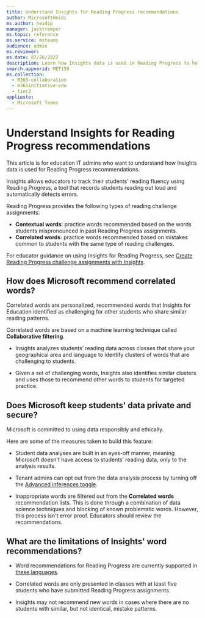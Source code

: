 ```yaml
---
title: Understand Insights for Reading Progress recommendations
author: MicrosoftHeidi
ms.author: heidip
manager: jacktremper
ms.topic: reference
ms.service: msteams
audience: admin
ms.reviewer: 
ms.date: 07/26/2022
description: Learn how Insights data is used in Reading Progress to help improve students' reading proficiency.
search.appverid: MET150
ms.collection: 
  - M365-collaboration
  - m365initiative-edu
  - tier2
appliesto: 
  - Microsoft Teams
---
```


# Understand Insights for Reading Progress recommendations

This article is for education IT admins who want to understand how Insights data is used for Reading Progress recommendations.

Insights allows educators to track their students' reading fluency using Reading Progress, a tool that records students reading out loud and automatically detects errors.

Reading Progress provides the following types of reading challenge assignments:

- **Contextual words**: practice words recommended based on the words students mispronounced in past Reading Progress assignments.
- **Correlated words**: practice words recommended based on mistakes common to students with the same type of reading challenges.

For educator guidance on using Insights for Reading Progress, see [Create Reading Progress challenge assignments with Insights](https://support.microsoft.com/topic/c2f8f4c0-69d5-4302-b3a5-ee4dfb7a8ffe).

## How does Microsoft recommend correlated words?

Correlated words are personalized, recommended words that Insights for Education identified as challenging for other students who share similar reading patterns.

Correlated words are based on a machine learning technique called **Collaborative filtering**.

- Insights analyzes students’ reading data across classes that share your geographical area and language to identify clusters of words that are challenging to students.

- Given a set of challenging words, Insights also identifies similar clusters and uses those to recommend other words to students for targeted practice.

## Does Microsoft keep students' data private and secure?

Microsoft is committed to using data responsibly and ethically.

Here are some of the measures taken to build this feature:

- Student data analyses are built in an eyes-off manner, meaning Microsoft doesn't have access to students’ reading data, only to the analysis results.

- Tenant admins can opt out from the data analysis process by turning off the [Advanced inferences toggle](class-insights.md#turn-on-and-off-advanced-inferences-in-insights).

- Inappropriate words are filtered out from the **Correlated words** recommendation lists. This is done through a combination of data science techniques and blocking of known problematic words. However, this process isn't error proof. Educators should review the recommendations.

## What are the limitations of Insights' word recommendations?

- Word recommendations for Reading Progress are currently supported in [these languages](https://support.microsoft.com/topic/getting-started-with-reading-progress-in-teams-7617c11c-d685-4cb7-8b75-3917b297c407#ID0EDD=Supported_Languages).

- Correlated words are only presented in classes with at least five students who have submitted Reading Progress assignments.

- Insights may not recommend new words in cases where there are no students with similar, but not identical, mistake patterns.
